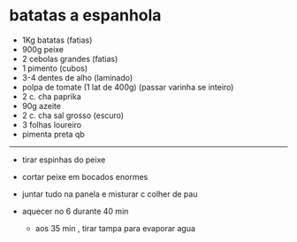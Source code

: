 # batatas a espanhola
- 1Kg batatas (fatias)
- 900g peixe
- 2 cebolas grandes (fatias)
- 1 pimento (cubos)
- 3-4 dentes de alho (laminado)
- polpa de tomate (1 lat de 400g) (passar varinha se inteiro)
- 2 c. cha paprika
- 90g azeite
- 2 c. cha sal grosso (escuro)
- 3 folhas loureiro
- pimenta preta qb
---
- tirar espinhas do peixe
- cortar peixe em bocados enormes

- juntar tudo na panela e misturar c colher de pau
- aquecer no 6 durante 40 min
  - aos 35 min , tirar tampa para evaporar agua
